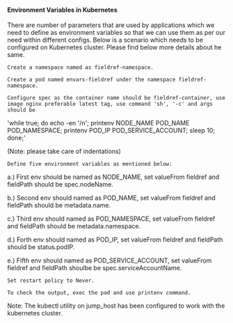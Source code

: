 #### Environment Variables in Kubernetes

There are number of parameters that are used by applications which we need to define as environment variables so that we can use them as per our need within different configs. Below is a scenario which needs to be configured on Kubernetes cluster. Please find below more details about he same.

    Create a namespace named as fieldref-namespace.

    Create a pod named envars-fieldref under the namespace fieldref-namespace.

    Configure spec as the container name should be fieldref-container, use image nginx preferable latest tag, use command 'sh', '-c' and args should be

'while true; do echo -en '/n'; printenv NODE_NAME POD_NAME POD_NAMESPACE; printenv POD_IP POD_SERVICE_ACCOUNT; sleep 10; done;'

(Note: please take care of indentations)

    Define five environment variables as mentioned below:

a.) First env should be named as NODE_NAME, set valueFrom fieldref and fieldPath should be spec.nodeName.

b.) Second env should named as POD_NAME, set valueFrom fieldref and fieldPath should be metadata.name.

c.) Third env should named as POD_NAMESPACE, set valueFrom fieldref and fieldPath should be metadata.namespace.

d.) Forth env should named as POD_IP, set valueFrom fieldref and fieldPath should be status.podIP.

e.) Fifth env should named as POD_SERVICE_ACCOUNT, set valueFrom fieldref and fieldPath shoulbe be spec.serviceAccountName.

    Set restart policy to Never.

    To check the output, exec the pod and use printenv command.

Note: The kubectl utility on jump_host has been configured to work with the kubernetes cluster.

